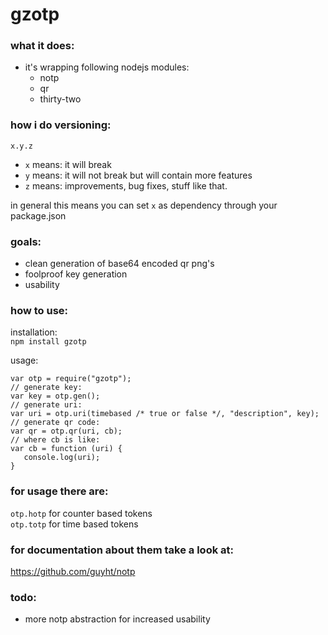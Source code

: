# gzotp

### what it does:

- it's wrapping following nodejs modules:
	- notp
	- qr
	- thirty-two

### how i do versioning:
`x.y.z`

- `x` means: it will break
- `y` means: it will not break but will contain more features
- `z` means: improvements, bug fixes, stuff like that.

in general this means you can set `x` as dependency through your package.json

### goals:

- clean generation of base64 encoded qr png's
- foolproof key generation
- usability

### how to use:

installation:  
`npm install gzotp`

usage:  

    var otp = require("gzotp");
    // generate key:
    var key = otp.gen();
    // generate uri:
    var uri = otp.uri(timebased /* true or false */, "description", key);
    // generate qr code:
    var qr = otp.qr(uri, cb);
    // where cb is like:
    var cb = function (uri) {
       console.log(uri); 
    }
    
### for usage there are:
`otp.hotp` for counter based tokens  
`otp.totp` for time based tokens

### for documentation about them take a look at:
https://github.com/guyht/notp


### todo:
- more notp abstraction for increased usability
